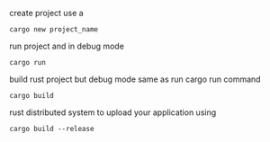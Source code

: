 create project use a

```
cargo new project_name
```

run project and in debug mode

```
cargo run
```
build rust project but debug mode same as run cargo run command
```
cargo build
```
rust distributed system to upload your application using
```
cargo build --release
```